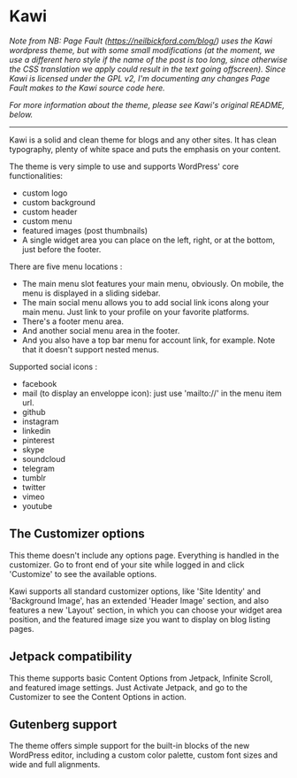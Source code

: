 # Kawi

*Note from NB: Page Fault (https://neilbickford.com/blog/) uses the Kawi wordpress theme, but with some small modifications (at the moment, we use a different hero style if the name of the post is too long, since otherwise the CSS translation we apply could result in the text going offscreen). Since Kawi is licensed under the GPL v2, I'm documenting any changes Page Fault makes to the Kawi source code here.*

*For more information about the theme, please see Kawi's original README, below.*

---

Kawi is a solid and clean theme for blogs and any other sites.
It has clean typography, plenty of white space and puts the emphasis on your content.

The theme is very simple to use and supports WordPress' core functionalities:

- custom logo
- custom background
- custom header
- custom menu
- featured images (post thumbnails)
- A single widget area you can place on the left, right, or at the bottom, just before the footer.

There are five menu locations :

- The main menu slot features your main menu, obviously. On mobile, the menu is displayed in a sliding sidebar.
- The main social menu allows you to add social link icons along your main menu. Just link to your profile on your favorite platforms.
- There's a footer menu area.
- And another social menu area in the footer.
- And you also have a top bar menu for account link, for example. Note that it doesn't support nested menus.

Supported social icons :

- facebook
- mail (to display an enveloppe icon): just use 'mailto://' in the menu item url.
- github
- instagram
- linkedin
- pinterest
- skype
- soundcloud
- telegram
- tumblr
- twitter
- vimeo
- youtube

## The Customizer options

This theme doesn't include any options page. Everything is handled in the customizer. Go to front end of your site while logged in and click 'Customize' to see the available options.

Kawi supports all standard customizer options, like 'Site Identity' and 'Background Image', has an extended 'Header Image' section, and also features a new 'Layout' section, in which you can choose your widget area position, and the featured image size you want to display on blog listing pages.

## Jetpack compatibility

This theme supports basic Content Options from Jetpack, Infinite Scroll, and featured image settings.
Just Activate Jetpack, and go to the Customizer to see the Content Options in action.

## Gutenberg support

The theme offers simple support for the built-in blocks of the new WordPress editor, including a custom color palette, custom font sizes and wide and full alignments.
